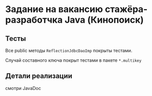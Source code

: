 # Задание на вакансию стажёра-разработчка Java (Кинопоиск)

## Тесты

Все public методы `ReflectionJdbcDaoImp` покрыты тестами.

Случай составного ключа покрыт тестами в пакете `*.multikey`

## Детали реализации

смотри JavaDoc